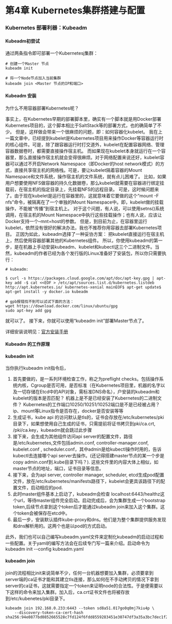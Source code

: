 # 第4章 Kubernetes集群搭建与配置

### Kubernetes 部署利器：Kubeadm

#### Kubeadm初尝试

通过两条指令即可部署一个Kubernetesj集群：

```
# 创建一个Master 节点
kubeadm init

# 将一个Node节点加入当前集群
kubeadm join <Master 节点的IP和端口>

```

#### Kubeadm 安装



为什么不用容器部署Kubernetes呢？

事实上，在Kubernetes早期的部署脚本里，确实有一个脚本就是用Docker部署Kubernetes项目的，这个脚本相比于SaltStack等的部署方式，也的确简单了不少。
但是，这样做会带来一个很麻烦的问题，即：如何容器化kubelet。
我在上一篇文章中，已经提到kubelet是Kubernetes项目用来操作Docker等容器运行时的核心组件。可是，除了跟容器运行时打交道外，kubelet在配置容器网络、管理容器数据卷时，都需要直接操作宿主机。
而如果现在kubelet本身就运行在一个容器里，那么直接操作宿主机就会变得很麻烦。对于网络配置来说还好，kubelet容器可以通过不开启Network Namespace（即Docker的host network模式）的方式，直接共享宿主机的网络栈。可是，要让kubelet隔着容器的Mount Namespace和文件系统，操作宿主机的文件系统，就有点儿困难了。
比如，如果用户想要使用NFS做容器的持久化数据卷，那么kubelet就需要在容器进行绑定挂载前，在宿主机的指定目录上，先挂载NFS的远程目录。
可是，这时候问题来了。由于现在kubelet是运行在容器里的，这就意味着它要做的这个“mount -F nfs”命令，被隔离在了一个单独的Mount Namespace中。即，kubelet做的挂载操作，不能被“传播”到宿主机上。
对于这个问题，有人说，可以使用setns()系统调用，在宿主机的Mount Namespace中执行这些挂载操作；也有人说，应该让Docker支持一个–mnt=host的参数。
但是，到目前为止，在容器里运行kubelet，依然没有很好的解决办法，我也不推荐你用容器去部署Kubernetes项目。
正因为如此，kubeadm选择了一种妥协方案：
把kubelet直接运行在宿主机上，然后使用容器部署其他的Kubernetes组件。
所以，你使用kubeadm的第一步，是在机器上手动安装kubeadm、kubelet和kubectl这三个二进制文件。当然，kubeadm的作者已经为各个发行版的Linux准备好了安装包，所以你只需要执行：

```
# kubeadm:

$ curl -s https://packages.cloud.google.com/apt/doc/apt-key.gpg | apt-key add -$ cat <<EOF > /etc/apt/sources.list.d/kubernetes.listdeb http://apt.kubernetes.io/ kubernetes-xenial mainEOF$ apt-get update$ apt-get install -y docker.io kubeadm

# gpb报错找不到可以试试下面的方法：
wget https://download.docker.com/linux/ubuntu/gpg
sudo apt-key add gpg
```

就可以了。
接下来，你就可以使用“kubeadm init”部署Master节点了。

详细安装说明见：[官方安装手册](https://kubernetes.io/docs/setup/production-environment/tools/kubeadm/install-kubeadm/)

#### Kubeadm 的工作原理

#### kubeadm init

当你执行kubeadm init指令后，

1. 首先要做的，是一系列环境检查工作，称之为preflight checks。包括操作系统内核，Cgroup是否可用，是否标准（在Kubernetes项目里，机器的名字以及一切存储在Etcd中的API对象，需标准DNS命名），户安装的kubeadm和kubelet的版本是否匹配？
   机器上是不是已经安装了Kubernetes的二进制文件？
   Kubernetes的工作端口10250/10251/10252端口是不是已经被占用？
   ip、mount等Linux指令是否存在，docker是否安装等等
2. 生成证书，kube api 的访问默认是tls的，证书会存放在/etc/kubernetes/pki目录下，如果想使用自己生成的证书，只需提前将证书拷贝到pki/ca.crt, /pki/ca.key，kubeadm就会跳过此步骤
3. 接下来，会生成为其他组件访问api server的配置文件，路径是/etc/kubernetes,文件包括admin.conf, controller-manager.conf, kubelet.conf , scheduler.conf，其中admin是给kubectl操作时用的，告诉kubectl去连接哪个api server去操作。(还记得搭建master节点的某一个步是copy admin.conf到.kube目录下吗？). 这些文件里的内容大体上相似，如master节点的地址，端口，证书目录等信息。
4. 接下来，会为api server, controller manager, scheduler, etcd生成pod配置文件，放在/etc/kubernetes/manifests路径下，kubelet会更具该路径下的配置文件，启动相应的pod.
5. 此时master组件基本上启动了，kubeadm会检查 localhost:6443/healthz这个url，等待master组件完全启动。启动完成后，会为集群生成一个bootstrap token,后续节点拿到这个token后才能通过kubeadm join来加入这个集群。这个token会被保存在etcd中。
6. 最后一步，安装默认插件kube-proxy和dns。他们是为整个集群提供服务发现和dns解析用的。这两个也是以pod的方式启动。

此外，我们也可以自己编写kubeadm.yaml文件来定制化kubeadm的启动过程和一些配置。关于yaml的编写方法会在后续专门写一篇来介绍。启动命令为kubeadm init --config kubeadm.yaml

#### kubeadm join

join的流程相比init来说简单不少，任何一台机器想要加入集群，必须要拿到server端的ca证书才能和其建立tls连接，那么如何在不手动拷贝的情况下拿到server的ca证书，这就需要指定一个token来证明node的合法性。于是便需要以下这样的命令来加入集群。加入后，ca.crt证书文件也将被存放到/etc/kubenetes/pki目录下。

```shell
kubeadm join 192.168.0.233:6443 --token sd8a51.017go0q0mj7kiu4p \
    --discovery-token-ca-cert-hash sha256:94e0877bd0852665528c7fd124f6fdd8559283451e30747df3a35a3bc7dec1f2
```

